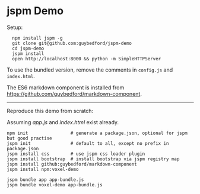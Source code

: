 jspm Demo
===

Setup:

```
  npm install jspm -g
  git clone git@github.com:guybedford/jspm-demo
  cd jspm-demo
  jspm install
  open http://localhost:8000 && python -m SimpleHTTPServer
```

To use the bundled version, remove the comments in `config.js` and `index.html`.

The ES6 markdown component is installed from https://github.com/guybedford/markdown-component.

---

Reproduce this demo from scratch:

Assuming _app.js_ and _index.html_ exist already.

```
npm init                # generate a package.json, optional for jspm but good practise
jspm init               # default to all, except no prefix in package.json
jspm install css        # use jspm css loader plugin
jspm install bootstrap  # install bootstrap via jspm registry map
jspm install github:guybedford/markdown-component
jspm install npm:voxel-demo
```

```
jspm bundle app app-bundle.js
jspm bundle voxel-demo app-bundle.js
```
